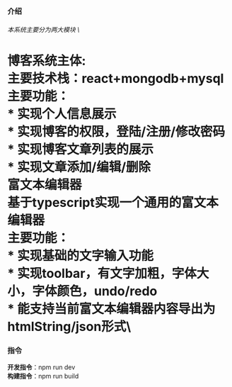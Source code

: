 
### 介绍
###### 本系统主要分为两大模块 \
**博客系统主体:** \
    主要技术栈：react+mongodb+mysql\
    主要功能：\
            * 实现个人信息展示\
            * 实现博客的权限，登陆/注册/修改密码\
            * 实现博客文章列表的展示\
            * 实现文章添加/编辑/删除\
**富文本编辑器**\
    基于typescript实现一个通用的富文本编辑器\
    主要功能：\
            * 实现基础的文字输入功能\
            * 实现toolbar，有文字加粗，字体大小，字体颜色，undo/redo\
            * 能支持当前富文本编辑器内容导出为htmlString/json形式\
=================
### 指令
**开发指令**：npm run dev \
**构建指令**：npm run build